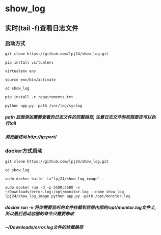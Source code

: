 # show_log

## 实时(tail -f)查看日志文件

### 启动方式

    git clone https://github.com/lpj24/show_log.git

    pip install virtualenv

    virtualenv env

    source env/bin/activate

    cd show_log

    pip install -r requirements.txt

    python app.py -path /var/log/syslog
##### path 后面添加需要查看的日志文件的完整路径, 注意日志文件的权限是否可以执行tail
##### 浏览器访问 http://ip:port/


### docker方式启动
    git clone https://github.com/lpj24/show_log.git

    cd show_log

    sudo docker build -t="lpj24/show_log_image" .

    sudo docker run -d -p 5500:5500 -v ~/Downloads/error.log:/opt/monitor.log --name show_log lpj24/show_log_image python app.py -path /opt/monitor.log

##### docker run -v 将你需要监听的文件挂载到容器内部的/opt/monitor.log文件上, 所以最后启动容器的命令只需要修改
##### ~/Downloads/error.log文件的挂载路径